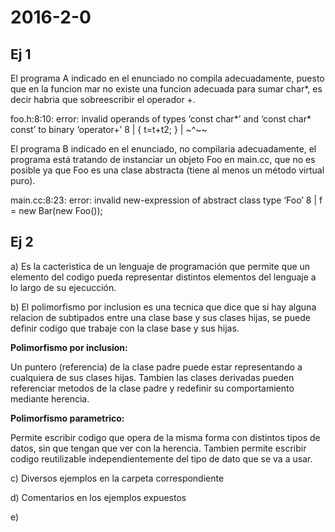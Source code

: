 # 2016-2-0

## Ej 1

El programa A indicado en el enunciado no compila adecuadamente, puesto que en la funcion mar no existe una funcion adecuada para sumar char*, es decir habria que sobreescribir el operador +.

foo.h:8:10: error: invalid operands of types ‘const char*’ and ‘const char* const’ to binary ‘operator+’
    8 |    {  t=t+t2;   }
      |         ~^~~

El programa B indicado en el enunciado, no compilaria adecuadamente, el programa está tratando de instanciar un objeto Foo en main.cc, que no es posible ya que Foo es una clase abstracta (tiene al menos un método virtual puro).

main.cc:8:23: error: invalid new-expression of abstract class type ‘Foo’
    8 |   f = new Bar(new Foo());

## Ej 2

a) Es la cacteristica de un lenguaje de programación que permite que un elemento del codigo pueda representar distintos elementos del lenguaje a lo largo de su ejecucción.

b) El polimorfismo por inclusion es una tecnica que dice que si hay alguna relacion de subtipados entre una clase base y sus clases hijas, se puede definir codigo que trabaje con la clase base y sus hijas.

**Polimorfismo por inclusion:**

Un puntero (referencia) de la clase padre puede estar representando a cualquiera de sus clases hijas. Tambien las clases derivadas pueden referenciar metodos de la clase padre y redefinir su comportamiento mediante herencia.

**Polimorfismo parametrico:**

Permite escribir codigo que opera de la misma forma con distintos tipos de datos, sin que tengan que ver con la herencia. Tambien permite escribir codigo reutilizable independientemente del tipo de dato que se va a usar.

c) Diversos ejemplos en la carpeta correspondiente

d) Comentarios en los ejemplos expuestos

e) 

